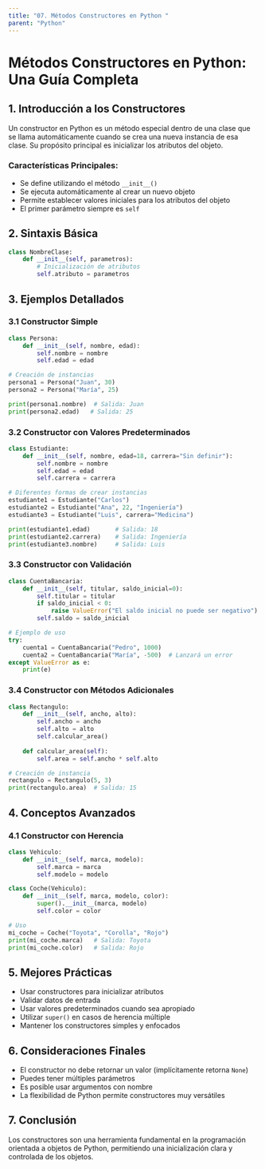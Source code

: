 ```yaml
---
title: "07. Métodos Constructores en Python "
parent: "Python"
---
```


# Métodos Constructores en Python: Una Guía Completa

## 1. Introducción a los Constructores

Un constructor en Python es un método especial dentro de una clase que se llama automáticamente cuando se crea una nueva instancia de esa clase. Su propósito principal es inicializar los atributos del objeto.

### Características Principales:
- Se define utilizando el método `__init__()`
- Se ejecuta automáticamente al crear un nuevo objeto
- Permite establecer valores iniciales para los atributos del objeto
- El primer parámetro siempre es `self`

## 2. Sintaxis Básica

```python
class NombreClase:
    def __init__(self, parametros):
        # Inicialización de atributos
        self.atributo = parametros
```

## 3. Ejemplos Detallados

### 3.1 Constructor Simple

```python
class Persona:
    def __init__(self, nombre, edad):
        self.nombre = nombre
        self.edad = edad

# Creación de instancias
persona1 = Persona("Juan", 30)
persona2 = Persona("María", 25)

print(persona1.nombre)  # Salida: Juan
print(persona2.edad)   # Salida: 25
```

### 3.2 Constructor con Valores Predeterminados

```python
class Estudiante:
    def __init__(self, nombre, edad=18, carrera="Sin definir"):
        self.nombre = nombre
        self.edad = edad
        self.carrera = carrera

# Diferentes formas de crear instancias
estudiante1 = Estudiante("Carlos")
estudiante2 = Estudiante("Ana", 22, "Ingeniería")
estudiante3 = Estudiante("Luis", carrera="Medicina")

print(estudiante1.edad)       # Salida: 18
print(estudiante2.carrera)    # Salida: Ingeniería
print(estudiante3.nombre)     # Salida: Luis
```

### 3.3 Constructor con Validación

```python
class CuentaBancaria:
    def __init__(self, titular, saldo_inicial=0):
        self.titular = titular
        if saldo_inicial < 0:
            raise ValueError("El saldo inicial no puede ser negativo")
        self.saldo = saldo_inicial

# Ejemplo de uso
try:
    cuenta1 = CuentaBancaria("Pedro", 1000)
    cuenta2 = CuentaBancaria("María", -500)  # Lanzará un error
except ValueError as e:
    print(e)
```

### 3.4 Constructor con Métodos Adicionales

```python
class Rectangulo:
    def __init__(self, ancho, alto):
        self.ancho = ancho
        self.alto = alto
        self.calcular_area()
    
    def calcular_area(self):
        self.area = self.ancho * self.alto

# Creación de instancia
rectangulo = Rectangulo(5, 3)
print(rectangulo.area)  # Salida: 15
```

## 4. Conceptos Avanzados

### 4.1 Constructor con Herencia

```python
class Vehiculo:
    def __init__(self, marca, modelo):
        self.marca = marca
        self.modelo = modelo

class Coche(Vehiculo):
    def __init__(self, marca, modelo, color):
        super().__init__(marca, modelo)
        self.color = color

# Uso
mi_coche = Coche("Toyota", "Corolla", "Rojo")
print(mi_coche.marca)   # Salida: Toyota
print(mi_coche.color)   # Salida: Rojo
```

## 5. Mejores Prácticas

- Usar constructores para inicializar atributos
- Validar datos de entrada
- Usar valores predeterminados cuando sea apropiado
- Utilizar `super()` en casos de herencia múltiple
- Mantener los constructores simples y enfocados

## 6. Consideraciones Finales

- El constructor no debe retornar un valor (implícitamente retorna `None`)
- Puedes tener múltiples parámetros
- Es posible usar argumentos con nombre
- La flexibilidad de Python permite constructores muy versátiles

## 7. Conclusión

Los constructores son una herramienta fundamental en la programación orientada a objetos de Python, permitiendo una inicialización clara y controlada de los objetos.
